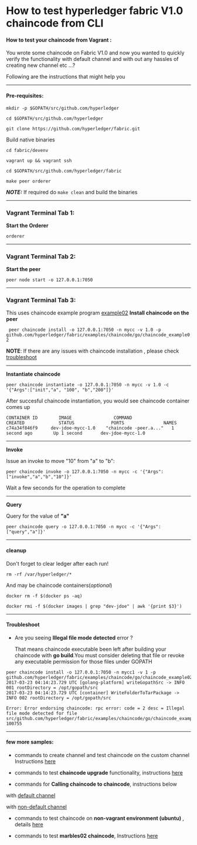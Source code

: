 # How to test hyperledger fabric V1.0 chaincode from CLI

#### How to test your chaincode from Vagrant :
You wrote some chaincode on Fabric V1.0 and now you wanted to quickly verify the functionality with default channel and with out any hassles of creating new channel etc ...?

Following are the instructions that might help you

--------------------------------------------------------------------------------
#### Pre-requisites:
```
mkdir -p $GOPATH/src/github.com/hyperledger

cd $GOPATH/src/github.com/hyperledger

git clone https://github.com/hyperledger/fabric.git 

```

Build native binaries
```
cd fabric/devenv

vagrant up && vagrant ssh

cd $GOPATH/src/github.com/hyperledger/fabric

make peer orderer
```
**_NOTE:_** If required do `make clean` and build the binaries

--------------------------------------------------------------------------------

### Vagrant Terminal Tab 1: 

**Start the Orderer**

`orderer`

--------------------------------------------------------------------------------

### Vagrant Terminal Tab 2: 

**Start the peer**

`peer node start -o 127.0.0.1:7050`

--------------------------------------------------------------------------------

### Vagrant Terminal Tab 3:

This uses chaincode example program [example02](https://github.com/hyperledger/fabric/tree/master/examples/chaincode/go/chaincode_example02)
**Install chaincode on the peer**

`
peer chaincode install -o 127.0.0.1:7050 -n mycc -v 1.0 -p github.com/hyperledger/fabric/examples/chaincode/go/chaincode_example02`

**NOTE**: If there are any issues with chaincode installation , please check [troubleshoot](https://github.com/asararatnakar/fabric_v1_Chaincode_instructions/blob/master/README.md#troubleshoot)

--------------------------------------------------------------------------------

**Instantiate chaincode**

`
peer chaincode instantiate -o 127.0.0.1:7050 -n mycc -v 1.0 -c '{"Args":["init","a", "100", "b","200"]}'
`

After succesful chaincode instantiation, you would see chaincode container comes up
```
CONTAINER ID        IMAGE                COMMAND                  CREATED             STATUS              PORTS               NAMES
c74a34f846f9     dev-jdoe-mycc-1.0    "chaincode -peer.a..."   1 second ago        Up 1 second       dev-jdoe-mycc-1.0
```

--------------------------------------------------------------------------------

**Invoke**

Issue an invoke to move "10" from "a" to "b":

 `peer chaincode invoke -o 127.0.0.1:7050 -n mycc -c '{"Args":["invoke","a","b","10"]}'`

Wait a few seconds for the operation to complete

--------------------------------------------------------------------------------

**Query**

Query for the value of **"a"**

`peer chaincode query -o 127.0.0.1:7050 -n mycc -c '{"Args":["query","a"]}'`

--------------------------------------------------------------------------------

#### cleanup
Don't forget to clear ledger after each run!
```
rm -rf /var/hyperledger/*
```
And may be chaincode containers(*optional*)

```
docker rm -f $(docker ps -aq)

docker rmi -f $(docker images | grep "dev-jdoe" | awk '{print $3}')
```
--------------------------------------------------------------------------------

#### Troubleshoot

* Are you seeing **Illegal file mode detected** error ? 

  That means chaincode executable been left after building your chaincode with **go build**.You must consider deleting that file or revoke any executable permission for those files under GOPATH

```
peer chaincode install -o 127.0.0.1:7050 -n mycc1 -v 1 -p github.com/hyperledger/fabric/examples/chaincode/go/chaincode_example02
2017-03-23 04:14:23.729 UTC [golang-platform] writeGopathSrc -> INFO 001 rootDirectory = /opt/gopath/src
2017-03-23 04:14:23.729 UTC [container] WriteFolderToTarPackage -> INFO 002 rootDirectory = /opt/gopath/src

Error: Error endorsing chaincode: rpc error: code = 2 desc = Illegal file mode detected for file src/github.com/hyperledger/fabric/examples/chaincode/go/chaincode_example02/chaincode_example02: 100755
```
--------------------------------------------------------------------------------

#### few more samples:
* commands to create channel and test chaincode on the custom channel
  Instructions [here](https://github.com/asararatnakar/fabric_v1_Chaincode_instructions/blob/master/chaincode-with-custom-channel.md)
* commands to test **chaincode upgrade** functionality, instructions [here](https://github.com/asararatnakar/fabric_v1_Chaincode_instructions/blob/master/upgrade-chaincode.md)

* commands for **Calling chaincode to chaincode**, instructions below
 
 with [default channel](https://github.com/asararatnakar/fabric_v1_Chaincode_instructions/blob/master/call-chaincode-to-chaincode.md) 
 
 with [non-default channel](https://github.com/asararatnakar/fabric_v1_Chaincode_instructions/blob/master/call-chaincode-to-chaincode-nondefault-chain.md) 

* commands to test chaincode on **non-vagrant environment (ubuntu)** , details [here](https://github.com/asararatnakar/fabric_v1_Chaincode_instructions/blob/master/how-2-test-cc-non-vagrant.md)

* commands to test **marbles02 chaincode**, Instructions [here](https://github.com/asararatnakar/fabric_v1_Chaincode_instructions/blob/master/how-to-exec-marble-chaincode.md)
